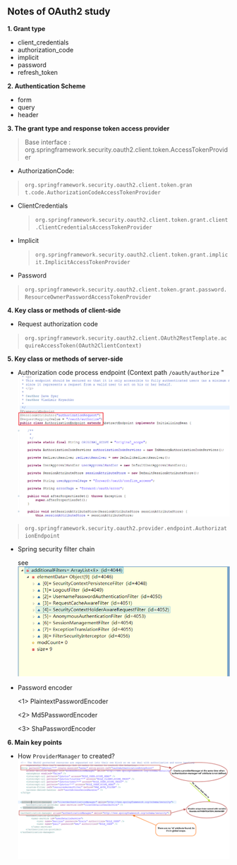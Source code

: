 ##   	Notes of OAuth2 study  ##
 
**1. Grant type**

- client_credentials
- authorization_code
- implicit
- password
- refresh_token
 

**2. Authentication Scheme**

- form
- query
- header

**3. The grant type and response token access provider**

>Base interface : org.springframework.security.oauth2.client.token.AccessTokenProvider

- AuthorizationCode:	
 
>`org.springframework.security.oauth2.client.token.gran	t.code.AuthorizationCodeAccessTokenProvider`
 
- ClientCredentials

  >`org.springframework.security.oauth2.client.token.grant.client.ClientCredentialsAccessTokenProvider`

- Implicit

  >`org.springframework.security.oauth2.client.token.grant.implicit.ImplicitAccessTokenProvider`

- Password

>`org.springframework.security.oauth2.client.token.grant.password.ResourceOwnerPasswordAccessTokenProvider`
 


**4. Key class or methods of client-side**

- Request authorization code
 
>`org.springframework.security.oauth2.client.OAuth2RestTemplate.acquireAccessToken(OAuth2ClientContext)`


**5. Key class or methods of server-side**
 
 - Authorization code process endpoint (Context path `/oauth/authorize` "![AuthorizationEndpoint](pic/authoiztionEndpoint.png)

> `org.springframework.security.oauth2.provider.endpoint.AuthorizationEndpoint`

 
- Spring security filter chain 
  
   see ![SpringSecurityFilterChain](pic/SpringSecurityFilterChain.png )
 

- Password encoder

  <1> PlaintextPasswordEncoder

  <2> Md5PasswordEncoder

  <3> ShaPasswordEncoder
	
 

**6. Main key points**

- How `ProviderManager` to created? ![Answer](pic/HowProviderManagerCreated.png) 
